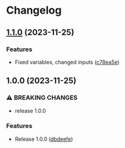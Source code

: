 # Changelog

## [1.1.0](https://github.com/netwatching/action.docker.merge/compare/v1.0.0...v1.1.0) (2023-11-25)


### Features

* Fixed variables, changed inputs ([c78ea5e](https://github.com/netwatching/action.docker.merge/commit/c78ea5ea5a7e5e3471454789cb909c257004cdd8))

## 1.0.0 (2023-11-25)


### ⚠ BREAKING CHANGES

* release 1.0.0

### Features

* Release 1.0.0 ([dbdeefe](https://github.com/netwatching/action.docker.merge/commit/dbdeefe445bd0932cb0ef4d0c266b9c2567b03ba))
